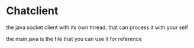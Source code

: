# Chatclient
the java socket client with its own thread, that can process it with your self

the main.java is the file that you can use it for reference
